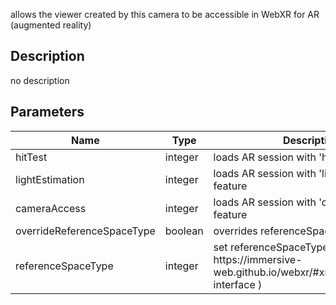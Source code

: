 allows the viewer created by this camera to be accessible in WebXR for AR (augmented reality)



## Description
no description
## Parameters

<table>
<thead>
	<tr>
		<th>Name</th>
		<th>Type</th>
		<th>Description</th>
	</tr>
</thead>
<tr>
	<td>hitTest</td>
	<td><div class='bg-orange-800 px-2 py-px text-white rounded-sm'>integer</div></td>
	<td>loads AR session with 'hit-test' feature</td>
</tr>
<tr>
	<td>lightEstimation</td>
	<td><div class='bg-orange-800 px-2 py-px text-white rounded-sm'>integer</div></td>
	<td>loads AR session with 'light-estimation' feature</td>
</tr>
<tr>
	<td>cameraAccess</td>
	<td><div class='bg-orange-800 px-2 py-px text-white rounded-sm'>integer</div></td>
	<td>loads AR session with 'camera-access' feature</td>
</tr>
<tr>
	<td>overrideReferenceSpaceType</td>
	<td><div class='bg-emerald-800 px-2 py-px text-white rounded-sm'>boolean</div></td>
	<td>overrides referenceSpaceType</td>
</tr>
<tr>
	<td>referenceSpaceType</td>
	<td><div class='bg-orange-800 px-2 py-px text-white rounded-sm'>integer</div></td>
	<td>set referenceSpaceType ( see doc: https://immersive-web.github.io/webxr/#xrreferencespace-interface )</td>
</tr>
</table>